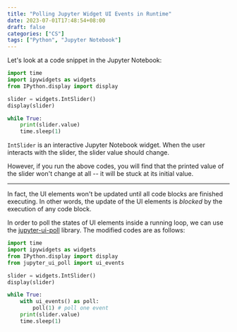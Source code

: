 ```yaml
---
title: "Polling Jupyter Widget UI Events in Runtime"
date: 2023-07-01T17:48:54+08:00
draft: false
categories: ["CS"]
tags: ["Python", "Jupyter Notebook"]
---
```


Let's look at a code snippet in the Jupyter Notebook:

```python
import time
import ipywidgets as widgets
from IPython.display import display

slider = widgets.IntSlider()
display(slider)

while True:
    print(slider.value)
    time.sleep(1)
```

`IntSlider` is an interactive Jupyter Notebook widget. When the user interacts with the slider, the slider value should change.

However, if you run the above codes, you will find that the printed value of the slider won't change at all -- it will be stuck at its initial value.

---

In fact, the UI elements won't be updated until all code blocks are finished executing. In other words, the update of the UI elements is *blocked* by the execution of any code block.

In order to poll the states of UI elements inside a running loop, we can use the [jupyter-ui-poll](https://pypi.org/project/jupyter-ui-poll/) library. The modified codes are as follows:

```python
import time
import ipywidgets as widgets
from IPython.display import display
from jupyter_ui_poll import ui_events

slider = widgets.IntSlider()
display(slider)

while True:
    with ui_events() as poll:
        poll(1) # poll one event
    print(slider.value)
    time.sleep(1)
```

